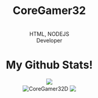 <div align="center">
<h1>CoreGamer32</h1>
<br>
HTML, NODEJS
<br>
Developer
<br>
<h1>My Github Stats!</h1>
<img src="https://komarev.com/ghpvc/?username=CoreGamer32D&color=blue">
<br>
<img align="center" src="https://github-readme-stats.vercel.app/api?username=CoreGamer32D&show_icons=true&locale=en&theme=dark" alt="CoreGamer32D" />
<img align="center" src="https://github-readme-stats.vercel.app/api/top-langs/?username=CoreGamer32D&layout=donut&theme=dark" />
</div>



<!---
CoreGamer32D/CoreGamer32D is a ✨ special ✨ repository because its `README.md` (this file) appears on your GitHub profile.
You can click the Preview link to take a look at your changes.
--->
